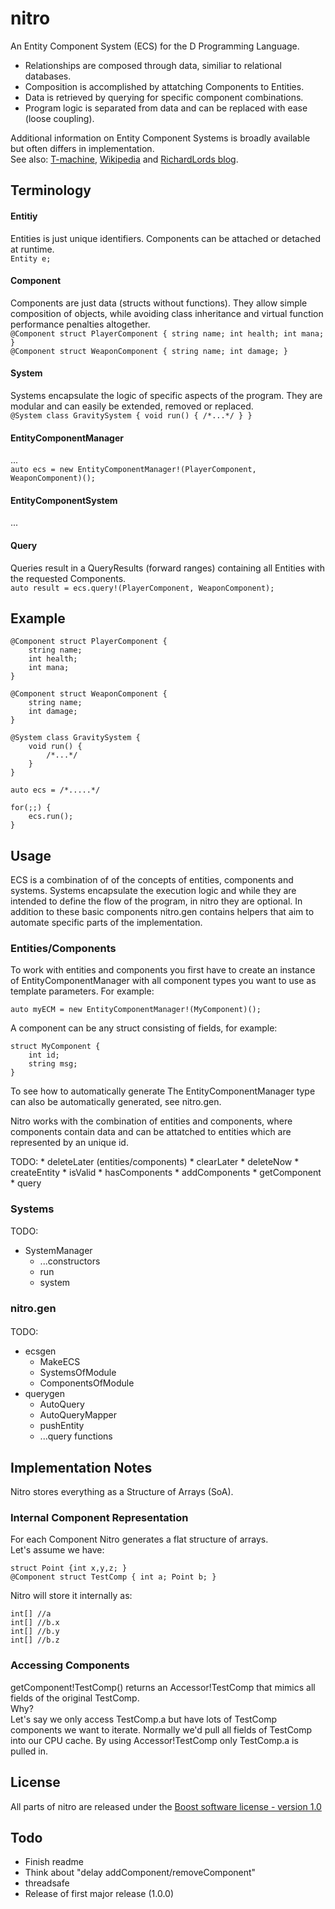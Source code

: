 # nitro

An Entity Component System (ECS) for the D Programming Language.

* Relationships are composed through data, similiar to relational databases.
* Composition is accomplished by attatching Components to Entities.
* Data is retrieved by querying for specific component combinations.
* Program logic is separated from data and can be replaced with ease (loose coupling).

Additional information on Entity Component Systems is broadly available but often differs in implementation. <br />
See also:
[T-machine](http://t-machine.org/index.php/2007/09/03/entity-systems-are-the-future-of-mmog-development-part-1/),
[Wikipedia](http://en.wikipedia.org/wiki/Entity_component_system) and 
[RichardLords blog](http://www.richardlord.net/blog/what-is-an-entity-framework).

## Terminology

#### Entitiy
Entities is just unique identifiers. Components can be attached or detached at runtime.<br />
`Entity e;`

#### Component
Components are just data (structs without functions). They allow simple composition of objects, while avoiding class inheritance and virtual function performance penalties altogether.<br />
`@Component struct PlayerComponent { string name; int health; int mana; } `<br />
`@Component struct WeaponComponent { string name; int damage; } `

#### System
Systems encapsulate the logic of specific aspects of the program. They are modular and can easily be extended, removed or replaced.<br /> 
`@System class GravitySystem { void run() { /*...*/ } }`

#### EntityComponentManager
...<br />
`auto ecs = new EntityComponentManager!(PlayerComponent, WeaponComponent)();`

#### EntityComponentSystem
...<br />

#### Query
Queries result in a QueryResults (forward ranges) containing all Entities with the requested Components.<br />
`auto result = ecs.query!(PlayerComponent, WeaponComponent);`



## Example 

    @Component struct PlayerComponent {
        string name; 
        int health; 
        int mana; 
    } 
    
    @Component struct WeaponComponent {
        string name; 
        int damage; 
    }
    
    @System class GravitySystem { 
        void run() { 
            /*...*/ 
        } 
    }
    
    auto ecs = /*.....*/
    
    for(;;) {
        ecs.run();
    }



## Usage

ECS is a combination of of the concepts of entities, components and systems. Systems encapsulate the execution logic and while they are intended to define the flow of the program, in nitro they are optional. In addition to these basic components nitro.gen contains helpers that aim to automate specific parts of the implementation.

### Entities/Components

To work with entities and components you first have to create an instance of EntityComponentManager with all component types you want to use as template parameters. For example:

    auto myECM = new EntityComponentManager!(MyComponent)();
    
A component can be any struct consisting of fields, for example:

    struct MyComponent {
        int id;
        string msg;
    }

To see how to automatically generate 
The EntityComponentManager type can also be automatically generated, see nitro.gen.

Nitro works with the combination of entities and components, where components contain data and can be attatched to entities which are represented by an unique id. 

TODO:
    * deleteLater (entities/components)
    * clearLater 
    * deleteNow
    * createEntity
    * isValid
    * hasComponents
    * addComponents
    * getComponent
    * query

### Systems

TODO:
* SystemManager
    * ...constructors
    * run
    * system

### nitro.gen

#### 

TODO:
* ecsgen
    * MakeECS
    * SystemsOfModule
    * ComponentsOfModule
* querygen
    * AutoQuery
    * AutoQueryMapper
    * pushEntity
    * ...query functions

## Implementation Notes

Nitro stores everything as a Structure of Arrays (SoA). 

### Internal Component Representation

For each Component Nitro generates a flat structure of arrays.<br />
Let's assume we have:

    struct Point {int x,y,z; }
    @Component struct TestComp { int a; Point b; }

Nitro will store it internally as:

    int[] //a
    int[] //b.x
    int[] //b.y
    int[] //b.z

### Accessing Components

getComponent!TestComp() returns an Accessor!TestComp that mimics all fields of the original TestComp.<br />
Why?<br />
Let's say we only access TestComp.a but have lots of TestComp components we want to iterate. Normally we'd pull all fields of TestComp into our CPU cache. By using Accessor!TestComp only TestComp.a is pulled in.

## License

All parts of nitro are released under the [Boost software license - version 1.0](https://github.com/Zoadian/nitro/blob/master/LICENSE.txt)
 
## Todo

* Finish readme
* Think about "delay addComponent/removeComponent"
* threadsafe
* Release of first major release (1.0.0)
